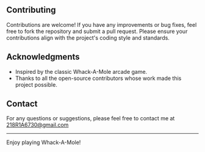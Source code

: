 
## Contributing
Contributions are welcome! If you have any improvements or bug fixes, feel free to fork the repository and submit a pull request. Please ensure your contributions align with the project's coding style and standards.

## Acknowledgments
- Inspired by the classic Whack-A-Mole arcade game.
- Thanks to all the open-source contributors whose work made this project possible.

## Contact
For any questions or suggestions, please feel free to contact me at 218R1A6730@gmail.com

---

Enjoy playing Whack-A-Mole!
